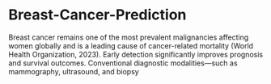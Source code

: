# Breast-Cancer-Prediction
Breast cancer remains one of the most prevalent malignancies affecting women globally and is a leading cause of cancer-related mortality (World Health Organization, 2023). Early detection significantly improves prognosis and survival outcomes. Conventional diagnostic modalities—such as mammography, ultrasound, and biopsy
